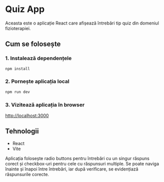 # Quiz App

Aceasta este o aplicație React care afișează întrebări tip quiz din domeniul fizioterapiei. 

## Cum se folosește

### 1. Instalează dependențele
```bash
npm install
```

### 2. Pornește aplicația local
```bash
npm run dev
```

### 3. Vizitează aplicația în browser
[http://localhost:3000](http://localhost:3000)

## Tehnologii
- React
- Vite

Aplicația folosește radio buttons pentru întrebări cu un singur răspuns corect și checkbox-uri pentru cele cu răspunsuri multiple. Se poate naviga înainte și înapoi între întrebări, iar după verificare, se evidențiază răspunsurile corecte.